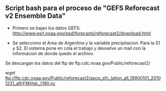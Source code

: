 ## Script bash para el proceso de "GEFS Reforecast v2 Ensemble Data"



*    Primero se bajan los datos GEFS:
    http://www.esrl.noaa.gov/psd/forecasts/reforecast2/download.html

*    Se selecciono el Area de Argentina y la variable precipitacion. Para la S1 y S2. El sistema pone en cola el trabajo y devuelve un mail con la informacion de donde quedo el archivo.


Se descargan los datos del ftp de ftp.cdc.noaa.gov/Public/reforecast2/



wget ftp://ftp.cdc.noaa.gov/Public/reforecast2/apcp_sfc_latlon_all_19900101_20101231_alfrFMVteL_t190.nc
